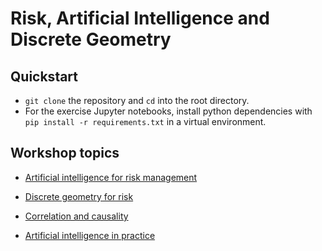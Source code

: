 # Risk, Artificial Intelligence and Discrete Geometry

## Quickstart

* `git clone` the repository and `cd` into the root directory.
* For the exercise Jupyter notebooks, install python dependencies with `pip install -r requirements.txt` in a virtual environment.

## Workshop topics

* [Artificial intelligence for risk management](slides/ai-for-risk)

* [Discrete geometry for risk](slides/discrete-geometry)

* [Correlation and causality](slides/correlation-causality)

* [Artificial intelligence in practice](slides/ai-in-practice)
